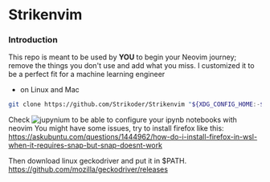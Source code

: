 # Strikenvim

### Introduction

This repo is meant to be used by **YOU** to begin your Neovim journey; remove the things you don't use and add what you miss. I customized it to be a perfect fit for a machine learning engineer


- on Linux and Mac
```sh
git clone https://github.com/Strikoder/Strikenvim "${XDG_CONFIG_HOME:-$HOME/.config}"/nvim
```

Check ![jupynium](https://github.com/kiyoon/jupynium.nvim) to be able to configure your ipynb notebooks with neovim
You might have some issues, try to install firefox like this:
https://askubuntu.com/questions/1444962/how-do-i-install-firefox-in-wsl-when-it-requires-snap-but-snap-doesnt-work

Then download linux geckodriver and put it in $PATH.
https://github.com/mozilla/geckodriver/releases


